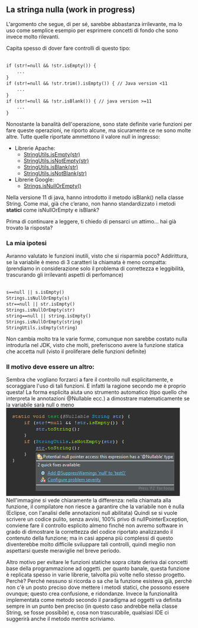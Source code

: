 ## La stringa nulla (work in progress)

L'argomento che segue, di per sé, sarebbe abbastanza irrilevante, ma lo uso come semplice esempio per esprimere concetti di fondo che sono invece molto rilevanti.

Capita spesso di dover fare controlli di questo tipo:
<pre><code>
if (str!=null && !str.isEmpty()) {
	...
}
if (str!=null && !str.trim().isEmpty()) { // Java version <11
	...
}
if (str!=null && !str.isBlank()) { // java version >=11
	...
}
</code></pre>

Nonostante la banalità dell'operazione, sono state definite varie funzioni per fare queste operazioni,
ne riporto alcune, ma sicuramente ce ne sono molte altre.
Tutte quelle riportate ammettono il valore null in ingresso:  

- Librerie Apache:  
  - [StringUtils.isEmpty(str)](https://commons.apache.org/proper/commons-lang/javadocs/api-2.6/org/apache/commons/lang/StringUtils.html#isEmpty\(lava.lang.String\))
  - [StringUtils.isNotEmpty(str)](https://commons.apache.org/proper/commons-lang/javadocs/api-2.6/org/apache/commons/lang/StringUtils.html#isNotEmpty(java.lang.String))
  - [StringUtils.isBlank(str)](https://commons.apache.org/proper/commons-lang/javadocs/api-2.6/org/apache/commons/lang/StringUtils.html#isBlank(java.lang.String))
  - [StringUtils.isNotBlank(str)](https://commons.apache.org/proper/commons-lang/javadocs/api-2.6/org/apache/commons/lang/StringUtils.html#isNotBlank(java.lang.String))
- Librerie Google:  
  - [Strings.isNullOrEmpty()](https://guava.dev/releases/19.0/api/docs/com/google/common/base/Strings.html#isNullOrEmpty(java.lang.String))

Nella versione 11 di java, hanno introdotto il metodo isBlank() nella classe String.
Come mai, già che c’erano, non hanno standardizzato i metodi <b>statici</b> come isNullOrEmpty e isBlank?

Prima di continuare a leggere, ti chiedo di pensarci un attimo… hai già trovato la risposta?

### La mia ipotesi

Avranno valutato le funzioni inutili, visto che si risparmia poco?
Addirittura, se la variabile è meno di 3 caratteri la chiamata è meno compatta:
(prendiamo in considerazione solo il problema di correttezza e leggibilità, trascurando gli irrilevanti aspetti di perfomance)
<pre><code>
s==null || s.isEmpty()
Strings.isNullOrEmpty(s)
str==null || str.isEmpty()
Strings.isNullOrEmpty(str)
string==null || string.isEmpty()
Strings.isNullOrEmpty(string)
StringUtils.isEmpty(string)
</code></pre>
Non cambia molto tra le varie forme, comunque non sarebbe costato nulla introdurla nel JDK,
visto che molti, preferiscono avere la funzione statica che accetta null (visto il proliferare delle funzioni definite)

### Il motivo deve essere un altro:

Sembra che vogliano forzarci a fare il controllo null esplicitamente, e scoraggiare l'uso di tali funzioni.
E infatti la ragione secondo me è proprio questa!
La forma esplicita aiuta uno strumento automatico (tipo quello che interpreta le annotazioni @Nullable ecc.)
a dimostrare matematicamente se la variabile sarà null o meno  
![](isEmpty.png)
Nell'immagine si vede chiaramente la differenza: nella chiamata alla funzione, il compilatore non riesce a garantire
che la variabile non è nulla (Eclipse, con l'analisi delle annotazioni null abilitata)
Quindi se si vuole scrivere un codice pulito, senza avvisi, 100% privo di nullPointerException,
conviene fare il controllo esplicito almeno finché non avremo software in grado di dimostrare la
correttezza del codice riportato analizzando il contenuto della funzione; ma in casi appena più 
complessi di questo diventerebbe molto difficile sviluppare tali controlli, quindi meglio non aspettarsi 
queste meraviglie nel breve periodo.

Altro motivo per evitare le funzioni statiche sopra citate deriva dai concetti base della programmazione ad oggetti.
per quanto banale, questa funzione è replicata spesso in varie librerie,
talvolta più volte nello stesso progetto. Perchè? Perché nessuno si ricorda o sa che la funzione esisteva già,
perchè non c'è un posto preciso dove mettere i metodi statici, che possono essere ovunque;
questo crea confusione, e ridondanze. Invece la funzionalità implementata come metodo secondo il
paradigma ad oggetti va definita sempre in un punto ben preciso (in questo caso andrebbe nella classe String, se fosse possibile) e, cosa non trascurabile, qualsiasi IDE ci suggerirà anche il metodo mentre scriviamo.
